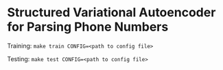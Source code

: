 # Structured Variational Autoencoder for Parsing Phone Numbers

Training: `make train CONFIG=<path to config file>`

Testing: `make test CONFIG=<path to config file>`

